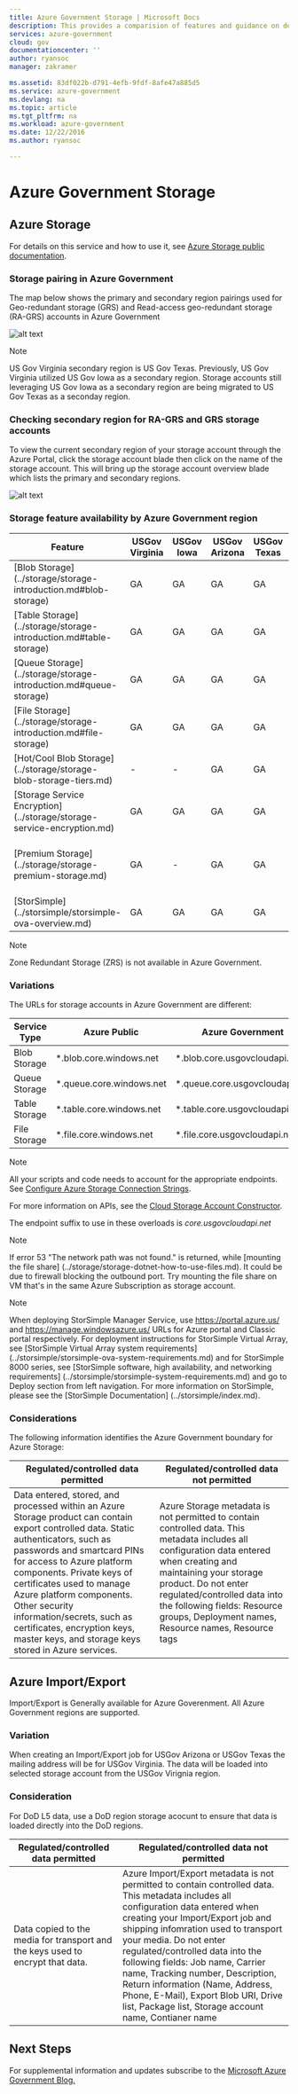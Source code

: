 ```yaml
---
title: Azure Government Storage | Microsoft Docs
description: This provides a comparision of features and guidance on developing applications for Azure Government
services: azure-government
cloud: gov
documentationcenter: ''
author: ryansoc
manager: zakramer

ms.assetid: 83df022b-d791-4efb-9fdf-8afe47a885d5
ms.service: azure-government
ms.devlang: na
ms.topic: article
ms.tgt_pltfrm: na
ms.workload: azure-government
ms.date: 12/22/2016
ms.author: ryansoc

---
```

# Azure Government Storage
## Azure Storage
For details on this service and how to use it, see [Azure Storage public documentation](../storage/index.md).

### Storage pairing in Azure Government
The map below shows the primary and secondary region pairings used for Geo-redundant storage (GRS) and Read-access geo-redundant storage (RA-GRS) accounts in Azure Government

![alt text](./media/documentation-government-services-storage.PNG)

> [!NOTE]
> US Gov Virginia secondary region is US Gov Texas. Previously, US Gov Virginia utilized US Gov Iowa as a secondary region. Storage accounts still leveraging US Gov Iowa as a secondary region are being migrated to US Gov Texas as a seconday region.
>
>

### Checking secondary region for RA-GRS and GRS storage accounts
To view the current secondary region of your storage account through the Azure Portal, click the storage account blade then click on the name of the storage account. This will bring up the storage account overview blade which lists the primary and secondary regions.

![alt text](./media/documentation-government-services-storage-accountoverview.png)


### Storage feature availability by Azure Government region

| Feature | USGov Virginia | USGov Iowa | USGov Arizona | USGov Texas | USDoD East | USDoD Central| Notes
| --- | --- | --- | --- | --- | --- | --- | --- |
| [Blob Storage] (../storage/storage-introduction.md#blob-storage) |GA |GA |GA |GA |GA |GA |
| [Table Storage] (../storage/storage-introduction.md#table-storage) |GA  |GA |GA |GA |GA |GA |
| [Queue Storage] (../storage/storage-introduction.md#queue-storage) |GA |GA |GA |GA |GA |GA |
| [File Storage] (../storage/storage-introduction.md#file-storage) |GA |GA |GA |GA |GA |GA |
| [Hot/Cool Blob Storage] (../storage/storage-blob-storage-tiers.md) |- |- |GA |GA |- |- |
| [Storage Service Encryption] (../storage/storage-service-encryption.md) |GA |GA |GA |GA |GA |GA |
| [Premium Storage] (../storage/storage-premium-storage.md) |GA |- |GA |GA |GA |GA | Includes DS-series Virtual Machines. |
| [StorSimple] (../storsimple/storsimple-ova-overview.md) |GA |GA |GA |GA |GA |GA |

> [!NOTE]
> Zone Redundant Storage (ZRS) is not available in Azure Government.
>
>

### Variations
The URLs for storage accounts in Azure Government are different:

| Service Type | Azure Public | Azure Government |
| --- | --- | --- |
| Blob Storage |*.blob.core.windows.net |*.blob.core.usgovcloudapi.net |
| Queue Storage |*.queue.core.windows.net |*.queue.core.usgovcloudapi.net |
| Table Storage |*.table.core.windows.net |*.table.core.usgovcloudapi.net |
| File Storage |*.file.core.windows.net |*.file.core.usgovcloudapi.net | 

> [!NOTE]
> All your scripts and code needs to account for the appropriate endpoints.  See [Configure Azure Storage Connection Strings](../storage/storage-configure-connection-string.md). 
>
>

For more information on APIs, see the [Cloud Storage Account Constructor](/dotnet/api/microsoft.windowsazure.storage.cloudstorageaccount.-ctor).

The endpoint suffix to use in these overloads is *core.usgovcloudapi.net*

> [!NOTE]
> If error 53 "The network path was not found." is returned, while [mounting the file share] (../storage/storage-dotnet-how-to-use-files.md). It could be due to firewall blocking the outbound port. Try mounting the file share on VM that's in the same Azure Subscription as storage account.
>
>

> [!NOTE]
> When deploying StorSimple Manager Service, use https://portal.azure.us/ and https://manage.windowsazure.us/ URLs for Azure portal and Classic portal respectively. For deployment instructions for StorSimple Virtual Array, see [StorSimple Virtual Array system requirements] (../storsimple/storsimple-ova-system-requirements.md) and for StorSimple 8000 series, see [StorSimple software, high availability, and networking requirements] (../storsimple/storsimple-system-requirements.md) and go to Deploy section from left navigation. For more information on StorSimple, please see the [StorSimple Documentation] (../storsimple/index.md).
>
>

### Considerations
The following information identifies the Azure Government boundary for Azure Storage:

| Regulated/controlled data permitted | Regulated/controlled data not permitted |
| --- | --- |
| Data entered, stored, and processed within an Azure Storage product can contain export controlled data. Static authenticators, such as passwords and smartcard PINs for access to Azure platform components. Private keys of certificates used to manage Azure platform components. Other security information/secrets, such as certificates, encryption keys, master keys, and storage keys stored in Azure services. |Azure Storage metadata is not permitted to contain controlled data. This metadata includes all configuration data entered when creating and maintaining your storage product.  Do not enter regulated/controlled data into the following fields:  Resource groups, Deployment names, Resource names, Resource tags |

## Azure Import/Export

Import/Export is Generally available for Azure Goverenment.  All Azure Government regions are supported.

### Variation

When creating an Import/Export job for USGov Arizona or USGov Texas the mailing address will be for USGov Virginia.  The data will be loaded into selected storage account from the USGov Virignia region.

### Consideration

For DoD L5 data, use a DoD region storage acocunt to ensure that data is loaded directly into the DoD regions. 

| Regulated/controlled data permitted | Regulated/controlled data not permitted |
| --- | --- |
| Data copied to the media for transport and the keys used to encrypt that data. | Azure Import/Export metadata is not permitted to contain controlled data. This metadata includes all configuration data entered when creating your Import/Export job and shipping infomration used to transport your media.  Do not enter regulated/controlled data into the following fields:  Job name, Carrier name, Tracking number, Description, Return information (Name, Address, Phone, E-Mail), Export Blob URI, Drive list, Package list, Storage account name, Contianer name |

## Next Steps
For supplemental information and updates subscribe to the
<a href="https://blogs.msdn.microsoft.com/azuregov/">Microsoft Azure Government Blog. </a>
